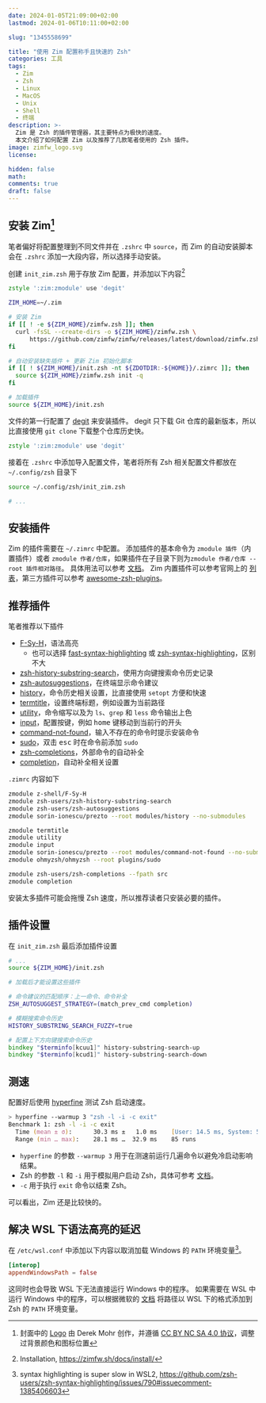 ```yaml
---
date: 2024-01-05T21:09:00+02:00
lastmod: 2024-01-06T10:11:00+02:00

slug: "1345558699"

title: "使用 Zim 配置称手且快速的 Zsh"
categories: 工具
tags:
  - Zim
  - Zsh
  - Linux
  - MacOS
  - Unix
  - Shell
  - 终端
description: >-
  Zim 是 Zsh 的插件管理器，其主要特点为极快的速度。
  本文介绍了如何配置 Zim 以及推荐了几款笔者使用的 Zsh 插件。
image: zimfw_logo.svg
license:

hidden: false
math:
comments: true
draft: false
---
```


## 安装 Zim[^cover]

笔者偏好将配置整理到不同文件并在 `.zshrc` 中 `source`，而 Zim 的自动安装脚本会在 `.zshrc` 添加一大段内容，所以选择手动安装。

创建 `init_zim.zsh` 用于存放 Zim 配置，并添加以下内容[^zim_installation]

```zsh
zstyle ':zim:zmodule' use 'degit'

ZIM_HOME=~/.zim

# 安装 Zim
if [[ ! -e ${ZIM_HOME}/zimfw.zsh ]]; then
  curl -fsSL --create-dirs -o ${ZIM_HOME}/zimfw.zsh \
      https://github.com/zimfw/zimfw/releases/latest/download/zimfw.zsh
fi

# 自动安装缺失插件 + 更新 Zim 初始化脚本
if [[ ! ${ZIM_HOME}/init.zsh -nt ${ZDOTDIR:-${HOME}}/.zimrc ]]; then
  source ${ZIM_HOME}/zimfw.zsh init -q
fi

# 加载插件
source ${ZIM_HOME}/init.zsh
```

文件的第一行配置了 [degit](https://github.com/Rich-Harris/degit) 来安装插件。
degit 只下载 Git 仓库的最新版本，所以比直接使用 `git clone` 下载整个仓库历史快。

```zsh
zstyle ':zim:zmodule' use 'degit'
```

接着在 `.zshrc` 中添加导入配置文件，笔者将所有 Zsh 相关配置文件都放在 `~/.config/zsh` 目录下

```zsh
source ~/.config/zsh/init_zim.zsh

# ...
```

## 安装插件

Zim 的插件需要在 `~/.zimrc` 中配置。
添加插件的基本命令为 `zmodule 插件`（内置插件）或者 `zmodule 作者/仓库`，如果插件在子目录下则为`zmodule 作者/仓库 --root 插件相对路径`。
具体用法可以参考 [文档](https://github.com/zimfw/zimfw?tab=readme-ov-file#zmodule)。
Zim 内置插件可以参考官网上的 [列表](https://zimfw.sh/docs/modules/)，第三方插件可以参考 [awesome-zsh-plugins](https://github.com/unixorn/awesome-zsh-plugins)。

## 推荐插件

笔者推荐以下插件

- [F-Sy-H](https://github.com/z-shell/F-Sy-H)，语法高亮
  - 也可以选择 [fast-syntax-highlighting](https://github.com/zdharma-continuum/fast-syntax-highlighting) 或 [zsh-syntax-highlighting](https://github.com/zsh-users/zsh-syntax-highlighting)，区别不大
- [zsh-history-substring-search](https://github.com/zsh-users/zsh-history-substring-search)，使用方向键搜索命令历史记录
- [zsh-autosuggestions](https://github.com/zsh-users/zsh-autosuggestions)，在终端显示命令建议
- [history](https://github.com/sorin-ionescu/prezto/tree/master/modules/history)，命令历史相关设置，比直接使用 `setopt` 方便和快速
- [termtitle](https://github.com/zimfw/termtitle)，设置终端标题，例如设置为当前路径
- [utility](https://github.com/zimfw/utility)，命令缩写以及为 `ls`、`grep` 和 `less` 命令输出上色
- [input](https://github.com/zimfw/input)，配置按键，例如 <kbd>home</kbd> 键移动到当前行的开头
- [command-not-found](https://github.com/sorin-ionescu/prezto/tree/master/modules/command-not-found)，输入不存在的命令时提示安装命令
- [sudo](https://github.com/ohmyzsh/ohmyzsh/tree/master/plugins/sudo)，双击 <kbd>esc</kbd> 时在命令前添加 `sudo`
- [zsh-completions](https://github.com/zsh-users/zsh-completions)，外部命令的自动补全
- [completion](https://github.com/zimfw/completion)，自动补全相关设置

`.zimrc` 内容如下

```zsh
zmodule z-shell/F-Sy-H
zmodule zsh-users/zsh-history-substring-search
zmodule zsh-users/zsh-autosuggestions
zmodule sorin-ionescu/prezto --root modules/history --no-submodules

zmodule termtitle
zmodule utility
zmodule input
zmodule sorin-ionescu/prezto --root modules/command-not-found --no-submodules
zmodule ohmyzsh/ohmyzsh --root plugins/sudo

zmodule zsh-users/zsh-completions --fpath src
zmodule completion
```

安装太多插件可能会拖慢 Zsh 速度，所以推荐读者只安装必要的插件。

## 插件设置

在 `init_zim.zsh` 最后添加插件设置

```zsh
# ...
source ${ZIM_HOME}/init.zsh

# 加载后才能设置这些插件

# 命令建议的匹配顺序：上一命令、命令补全
ZSH_AUTOSUGGEST_STRATEGY=(match_prev_cmd completion)

# 模糊搜索命令历史
HISTORY_SUBSTRING_SEARCH_FUZZY=true

# 配置上下方向键搜索命令历史
bindkey "$terminfo[kcuu1]" history-substring-search-up
bindkey "$terminfo[kcud1]" history-substring-search-down
```

## 测速

配置好后使用 [hyperfine](https://github.com/sharkdp/hyperfine) 测试 Zsh 启动速度。

```zsh
> hyperfine --warmup 3 "zsh -l -i -c exit"
Benchmark 1: zsh -l -i -c exit
  Time (mean ± σ):      30.3 ms ±   1.0 ms    [User: 14.5 ms, System: 5.9 ms]
  Range (min … max):    28.1 ms …  32.9 ms    85 runs
```

- `hyperfine` 的参数 `--warmup 3` 用于在测速前运行几遍命令以避免冷启动影响结果。
- Zsh 的参数 `-l` 和 `-i` 用于模拟用户启动 Zsh，具体可参考 [文档](https://zsh.sourceforge.io/Guide/zshguide02.html)。
- `-c` 用于执行 `exit` 命令以结束 Zsh。

可以看出，Zim 还是比较快的。

## 解决 WSL 下语法高亮的延迟

在 `/etc/wsl.conf` 中添加以下内容以取消加载 Windows 的 `PATH` 环境变量[^github_wsl_syntax_highlight]。

```toml
[interop]
appendWindowsPath = false
```

这同时也会导致 WSL 下无法直接运行 Windows 中的程序。
如果需要在 WSL 中运行 Windows 中的程序，可以根据微软的 [文档](https://learn.microsoft.com/zh-cn/windows/wsl/filesystems) 将路径以 WSL 下的格式添加到 Zsh 的 `PATH` 环境变量。

[^zim_installation]: Installation, https://zimfw.sh/docs/install/

[^github_wsl_syntax_highlight]: syntax highlighting is super slow in WSL2, https://github.com/zsh-users/zsh-syntax-highlighting/issues/790#issuecomment-1385406603

[^cover]: 封面中的 [Logo](https://zimfw.sh) 由 Derek Mohr 创作，并遵循 [CC BY NC SA 4.0 协议](https://creativecommons.org/licenses/by-nc-sa/4.0/)，调整过背景颜色和图标位置
